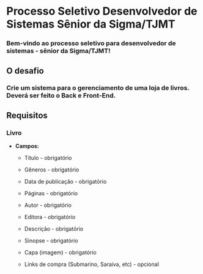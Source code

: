 # **Processo Seletivo Desenvolvedor de Sistemas Sênior da Sigma/TJMT**

### Bem-vindo ao processo seletivo para desenvolvedor de sistemas - sênior da Sigma/TJMT!

## **O desafio**

### Crie um sistema para o gerenciamento de uma loja de livros. Deverá ser feito o Back e Front-End.

## **Requisitos**

### **Livro**

* **Campos:**

    * Título - obrigatório

    * Gêneros - obrigatório

    * Data de publicação - obrigatório

    * Páginas - obrigatório

    * Autor - obrigatório

    * Editora - obrigatório

    * Descrição - obrigatório

    * Sinopse - obrigatório

    * Capa (imagem) - obrigatório

    * Links de compra (Submarino, Saraiva, etc) - opcional


